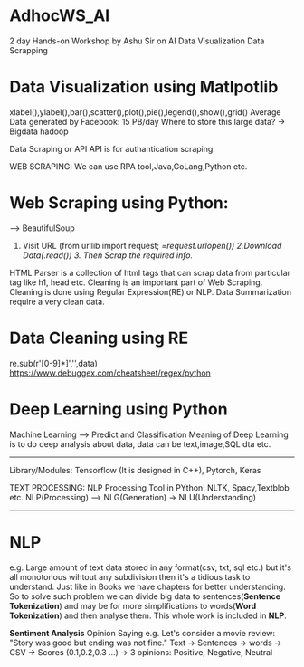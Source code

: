 # AdhocWS_AI
2 day Hands-on Workshop by Ashu Sir on AI
Data Visualization
Data Scrapping
# Data Visualization using Matlpotlib
xlabel(),ylabel(),bar(),scatter(),plot(),pie(),legend(),show(),grid()
Average Data generated by Facebook: 15 PB/day
Where to store this large data?
-> Bigdata hadoop

Data Scraping or API
API is for authantication scraping.

WEB SCRAPING: We can use RPA tool,Java,GoLang,Python etc.
# Web Scraping using Python:
--> BeautifulSoup
1. Visit URL (from urllib import request; <var>=request.urlopen()) 2.Download Data(<var>.read()) 3. Then Scrap the required info.
  
  HTML Parser is a collection of html tags that can scrap data from particular tag like h1, head etc.
  Cleaning is an important part of Web Scraping. Cleaning is done using Regular Expression(RE) or NLP.
  Data Summarization require a very clean data.
 # Data Cleaning using RE
 re.sub(r'\[0-9]*\]','',data)
 https://www.debuggex.com/cheatsheet/regex/python
 # Deep Learning using Python
 Machine Learning --> Predict and Classification
 Meaning of Deep Learning is to do deep analysis about data, data can be text,image,SQL dta etc.
 
 ----------------------------------------------------------------------------------------------------------------------------
 
 Library/Modules: Tensorflow (It is designed in C++), Pytorch, Keras
 
 TEXT PROCESSING: NLP Processing Tool in PYthon: NLTK, Spacy,Textblob etc.
 NLP(Processing) --> NLG(Generation) -> NLU(Understanding)
 
 ----------------------------------------------------------------------------------------------------------------------------
 # NLP
 e.g. Large amount of text data stored in any format(csv, txt, sql etc.) but it's all monotonous wihtout any subdivision then it's a tidious task to understand. Just like in Books we have chapters for better understanding.
 So to solve such problem we can divide big data to sentences(**Sentence Tokenization**) and may be for more simplifications to words(**Word Tokenization**) and then analyse them. This whole work is included in **NLP**. 
 
 **Sentiment Analysis**
 Opinion 
 Saying
 e.g. Let's consider a movie review: "Story was good but ending was not fine."
 Text -> Sentences -> words -> CSV -> Scores (0.1,0.2,0.3 ...) -> 3 opinions: Positive, Negative, Neutral
 
